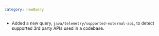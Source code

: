 ```yaml
---
category: newQuery
---
```

* Added a new query, `java/telemetry/supported-external-api`, to detect supported 3rd party APIs used in a codebase.
